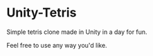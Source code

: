# Unity-Tetris
Simple tetris clone made in Unity in a day for fun. 

Feel free to use any way you'd like.
